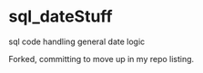 # sql_dateStuff

sql code handling general date logic

Forked, committing to move up in my repo listing.
